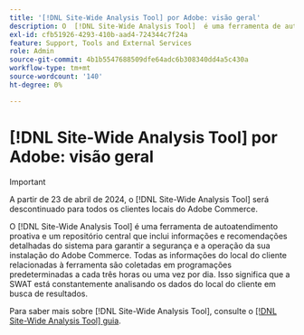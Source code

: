```yaml
---
title: '[!DNL Site-Wide Analysis Tool] por Adobe: visão geral'
description: O  [!DNL Site-Wide Analysis Tool]  é uma ferramenta de autoatendimento proativa e um repositório central que inclui informações e recomendações detalhadas do sistema para garantir a segurança e a operação da sua instalação do Adobe Commerce. Todas as informações do local do cliente relacionadas à ferramenta são coletadas em programações predeterminadas a cada três horas ou uma vez por dia. Isso significa que a SWAT está constantemente analisando os dados do local do cliente em busca de resultados.
exl-id: cfb51926-4293-410b-aad4-724344c7f24a
feature: Support, Tools and External Services
role: Admin
source-git-commit: 4b1b5547688509dfe64adc6b308340dd4a5c430a
workflow-type: tm+mt
source-wordcount: '140'
ht-degree: 0%

---
```


# [!DNL Site-Wide Analysis Tool] por Adobe: visão geral

>[!IMPORTANT]
>
>A partir de 23 de abril de 2024, o [!DNL Site-Wide Analysis Tool] será descontinuado para todos os clientes locais do Adobe Commerce.

O [!DNL Site-Wide Analysis Tool] é uma ferramenta de autoatendimento proativa e um repositório central que inclui informações e recomendações detalhadas do sistema para garantir a segurança e a operação da sua instalação do Adobe Commerce. Todas as informações do local do cliente relacionadas à ferramenta são coletadas em programações predeterminadas a cada três horas ou uma vez por dia. Isso significa que a SWAT está constantemente analisando os dados do local do cliente em busca de resultados.

Para saber mais sobre [!DNL Site-Wide Analysis Tool], consulte o [[!DNL Site-Wide Analysis Tool] guia](https://experienceleague.adobe.com/docs/commerce-operations/tools/site-wide-analysis-tool/intro.html).
